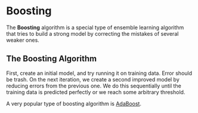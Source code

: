 # Boosting

The __Boosting__ algorithm is a special type of ensemble learning algorithm that tries to build a strong model by correcting the mistakes of several weaker ones.

## The Boosting Algorithm

First, create an initial model, and try running it on training data. Error should be trash. On the next iteration, we create a second improved model by reducing errors from the previous one. We do this sequentially until the training data is predicted perfectly or we reach some arbitrary threshold. 

A very popular type of boosting algorithm is [AdaBoost](./AdaBoost.md).